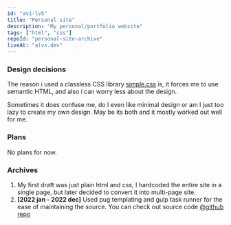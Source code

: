 ```yaml
---
id: "av1-lv5"
title: "Personal site"
description: "My personal/portfolio website"
tags: ["html", "css"]
repoId: "personal-site-archive"
liveAt: "alvs.dev"
---
```


### Design decisions

The reason i used a classless CSS library [simple.css](https://simplecss.org/) is, it forces me to use semantic HTML, and also i can worry less about the design.

Sometimes it does confuse me, do I even like minimal design or am I just too lazy to create my own design. May be its both and it mostly worked out well for me.

### Plans

No plans for now.

### Archives

1. My first draft was just plain html and css, I hardcoded the entire site in a single page, but later decided to convert it into multi-page site.
2. **[2022 jan - 2022 dec]** Used pug templating and gulp task runner for the ease of maintaining the source. You can check out source code [@github repo](https://github.com/Av1-Lv5/personal-site-archive/tree/main/0)
